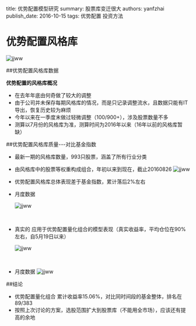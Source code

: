 title: 优势配置模型研究
summary: 股票库变迁很大
authors: yanfzhai
publish\_date: 2016-10-15
tags: 优势配置
	  投资方法

# 优势配置风格库


![jjww](..\pics\perfect\moses.png)

##优势配置风格库数据

**优势配置的风格库概况**

- 在去年年底由何奇做了较大的调整
- 由于公司并未保存每期风格库的情况，而是只记录调整流水，且数据只能有IT导出，恢复历史较为麻烦
- 今年以来在一季度末做过轻微调整（100/900+），涉及股票数量不多
- 测算以7月份的风格库为准，测算时间为2016年以来（16年以前的风格库暂缺）



##优势配置风格库质量---对比基金指数

- 最新一期的风格库数量，993只股票，涵盖了所有行业分类

- 由风格库中的股票等权重构成组合，年初以来到现在，截止20160826
  ![jjww](..\pics\youshi_style\stylep.png)

- 优势配置风格库总体表现差于基金指数，累计落后2%左右

- 月度数据

  ![jjww](..\pics\youshi_style\table1.png)

  ​

- 真实的 应用于优势配置量化组合的模型表现（真实收益率，平均仓位在90%左右，自5月19日以来）

  ![jjww](..\pics\youshi_style\stylep2.png)

  ​

- 月度数据
  ![jjww](..\pics\youshi_style\table2.png)

##结论
-  优势配置量化组合 累计收益率15.06%，对比同时间段的基金整体，排名在89/383
-  按照上次讨论的方案，选股范围扩大到股票库（不能用全市场），应该还有提高的余地

